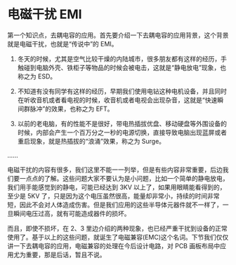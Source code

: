 # 电磁干扰 EMI

第一个知识点，去耦电容的应用。首先要介绍一下去耦电容的应用背景，这个背景就是电磁干扰，也就是“传说中”的 EMI。

1) 冬天的时候，尤其是空气比较干燥的内陆城市，很多朋友都有这样的经历，手触碰到电脑外壳、铁柜子等物品的时候会被电击，这就是“静电放电”现象，也称之为 ESD。

2) 不知道有没有同学有这样的经历，早期我们使用电钻这种电机设备，并且同时在听收音机或者看电视的时候，收音机或者电视会出现杂音，这就是“快速瞬间群脉冲”的效果，也称之为 EFT。

3) 以前的老电脑，有的性能不是很好，带电热插拔优盘、移动硬盘等外围设备的时候，内部会产生一个百万分之一秒的电源切换，直接导致电脑出现蓝屏或者重启现象，就是热插拔的“浪涌”效果，称之为 Surge。

......

电磁干扰的内容有很多，我们这里不能一一列举，但是有些内容非常重要，后边我们要一点点的了解。这些问题大家不要认为是小问题，比如一个简单的静电放电，我们用手能感觉到的静电，可能已经达到 3KV 以上了，如果用眼睛能看得到的，至少是 5KV 了，只是因为这个电压虽然很高，能量却非常小，持续的时间非常短，因此不会对人体造成伤害。但是我们应用的这些半导体元器件就不一样了，一旦瞬间电压过高，就有可能造成器件的损坏。

而且，即使不损坏，在 2、3 里边介绍的两种现象，也已经严重干扰到设备的正常使用了。基于以上的这些问题，就诞生了电磁兼容(EMC)这个名词。下节我们仅仅讲一下去耦电容的应用，电磁兼容的处理在今后设计电路，对 PCB 画板布局中应用尤为重要，那是后话，暂且不说。
